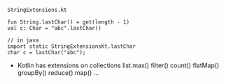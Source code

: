 ```
StringExtensions.kt

fun String.lastChar() = get(length - 1)
val c: Char = "abc".lastChar()

// in java
import static StringExtensionsKt.lastChar
char c = lastChar("abc");
```

- Kotlin has extensions on collections
list.max() filter() count() flatMap() groupBy() reduce() map() ...